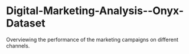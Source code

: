 # Digital-Marketing-Analysis--Onyx-Dataset
Overviewing the performance of the marketing campaigns on different channels.
